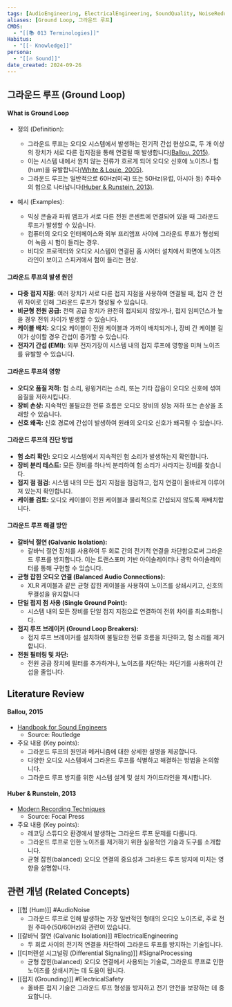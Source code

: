 ```yaml
---
tags: [AudioEngineering, ElectricalEngineering, SoundQuality, NoiseReduction, SignalProcessing, terminology, GroundLoop, AudioNoise]
aliases: [Ground Loop, 그라운드 루프]
CMDS:
  - "[[📚 013 Terminologies]]"
Habitus:
  - "[[◦ Knowledge]]"
persona:
  - "[[🔥 Sound]]"
date_created: 2024-09-26
---
```

## 그라운드 루프 (Ground Loop)
#### What is Ground Loop
- 정의 (Definition):
	- 그라운드 루프는 오디오 시스템에서 발생하는 전기적 간섭 현상으로, 두 개 이상의 장치가 서로 다른 접지점을 통해 연결될 때 발생합니다[(Ballou, 2015)](https://www.routledge.com/Handbook-for-Sound-Engineers/Ballou/p/book/9780415842938).
	- 이는 시스템 내에서 원치 않는 전류가 흐르게 되어 오디오 신호에 노이즈나 험(hum)을 유발합니다[(White & Louie, 2005)](https://www.routledge.com/The-Audio-Dictionary-Third-Edition-Revised-and-Expanded/White-Louie/p/book/9780295984988).
	- 그라운드 루프는 일반적으로 60Hz(미국) 또는 50Hz(유럽, 아시아 등) 주파수의 험으로 나타납니다[(Huber & Runstein, 2013)](https://www.routledge.com/Modern-Recording-Techniques/Huber-Runstein/p/book/9780240821573).

- 예시 (Examples):
	- 믹싱 콘솔과 파워 앰프가 서로 다른 전원 콘센트에 연결되어 있을 때 그라운드 루프가 발생할 수 있습니다.
	- 컴퓨터의 오디오 인터페이스와 외부 프리앰프 사이에 그라운드 루프가 형성되어 녹음 시 험이 들리는 경우.
	- 비디오 프로젝터와 오디오 시스템이 연결된 홈 시어터 설치에서 화면에 노이즈 라인이 보이고 스피커에서 험이 들리는 현상.


#### 그라운드 루프의 발생 원인
- **다중 접지 지점:** 여러 장치가 서로 다른 접지 지점을 사용하여 연결될 때, 접지 간 전위 차이로 인해 그라운드 루프가 형성될 수 있습니다.
- **비균형 전원 공급:** 전력 공급 장치가 완전히 접지되지 않았거나, 접지 임피던스가 높을 경우 전위 차이가 발생할 수 있습니다.
- **케이블 배치:** 오디오 케이블이 전원 케이블과 가까이 배치되거나, 장비 간 케이블 길이가 상이할 경우 간섭이 증가할 수 있습니다.
- **전자기 간섭 (EMI):** 외부 전자기장이 시스템 내의 접지 루프에 영향을 미쳐 노이즈를 유발할 수 있습니다.

#### 그라운드 루프의 영향
- **오디오 품질 저하:** 험 소리, 윙윙거리는 소리, 또는 기타 잡음이 오디오 신호에 섞여 음질을 저하시킵니다.
- **장비 손상:** 지속적인 불필요한 전류 흐름은 오디오 장비의 성능 저하 또는 손상을 초래할 수 있습니다.
- **신호 왜곡:** 신호 경로에 간섭이 발생하여 원래의 오디오 신호가 왜곡될 수 있습니다.

#### 그라운드 루프의 진단 방법
- **험 소리 확인:** 오디오 시스템에서 지속적인 험 소리가 발생하는지 확인합니다.
- **장비 분리 테스트:** 모든 장비를 하나씩 분리하여 험 소리가 사라지는 장비를 찾습니다.
- **접지 점 점검:** 시스템 내의 모든 접지 지점을 점검하고, 접지 연결이 올바르게 이루어져 있는지 확인합니다.
- **케이블 검토:** 오디오 케이블이 전원 케이블과 물리적으로 간섭되지 않도록 재배치합니다.

#### 그라운드 루프 해결 방안
- **갈바닉 절연 (Galvanic Isolation):**
	- 갈바닉 절연 장치를 사용하여 두 회로 간의 전기적 연결을 차단함으로써 그라운드 루프를 방지합니다. 이는 트랜스포머 기반 아이솔레이터나 광학 아이솔레이터를 통해 구현할 수 있습니다.
- **균형 잡힌 오디오 연결 (Balanced Audio Connections):**
	- XLR 케이블과 같은 균형 잡힌 케이블을 사용하여 노이즈를 상쇄시키고, 신호의 무결성을 유지합니다
- **단일 접지 점 사용 (Single Ground Point):**
	- 시스템 내의 모든 장비를 단일 접지 지점으로 연결하여 전위 차이를 최소화합니다.
- **접지 루프 브레이커 (Ground Loop Breakers):**
	- 접지 루프 브레이커를 설치하여 불필요한 전류 흐름을 차단하고, 험 소리를 제거합니다.
- **전원 필터링 및 차단:**
	- 전원 공급 장치에 필터를 추가하거나, 노이즈를 차단하는 차단기를 사용하여 간섭을 줄입니다.
## Literature Review
#### Ballou, 2015
- [Handbook for Sound Engineers](https://www.routledge.com/Handbook-for-Sound-Engineers/Ballou/p/book/9780415842938)
	- Source: Routledge
- 주요 내용 (Key points):
	- 그라운드 루프의 원인과 메커니즘에 대한 상세한 설명을 제공합니다.
	- 다양한 오디오 시스템에서 그라운드 루프를 식별하고 해결하는 방법을 논의합니다.
	- 그라운드 루프 방지를 위한 시스템 설계 및 설치 가이드라인을 제시합니다.

#### Huber & Runstein, 2013
- [Modern Recording Techniques](https://www.routledge.com/Modern-Recording-Techniques/Huber-Runstein/p/book/9780240821573)
	- Source: Focal Press
- 주요 내용 (Key points):
	- 레코딩 스튜디오 환경에서 발생하는 그라운드 루프 문제를 다룹니다.
	- 그라운드 루프로 인한 노이즈를 제거하기 위한 실용적인 기술과 도구를 소개합니다.
	- 균형 잡힌(balanced) 오디오 연결의 중요성과 그라운드 루프 방지에 미치는 영향을 설명합니다.

## 관련 개념 (Related Concepts)
- [[험 (Hum)]] #AudioNoise
	- 그라운드 루프로 인해 발생하는 가장 일반적인 형태의 오디오 노이즈로, 주로 전원 주파수(50/60Hz)와 관련이 있습니다.
- [[갈바닉 절연 (Galvanic Isolation)]] #ElectricalEngineering
	- 두 회로 사이의 전기적 연결을 차단하여 그라운드 루프를 방지하는 기술입니다.
- [[디퍼렌셜 시그널링 (Differential Signaling)]] #SignalProcessing
	- 균형 잡힌(balanced) 오디오 연결에서 사용되는 기술로, 그라운드 루프로 인한 노이즈를 상쇄시키는 데 도움이 됩니다.
- [[접지 (Grounding)]] #ElectricalSafety
	- 올바른 접지 기술은 그라운드 루프 형성을 방지하고 전기 안전을 보장하는 데 중요합니다.

